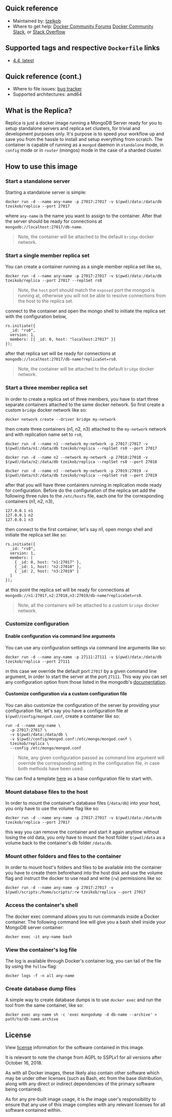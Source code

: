## Quick reference
 * Maintained by: [tzeikob](https://github.com/tzeikob/replica)
 * Where to get help: [Docker Community Forums](https://forums.docker.com/) [Docker Community Slack](https://dockr.ly/slack), or [Stack Overflow](https://stackoverflow.com/search?tab=newest&q=docker)

## Supported tags and respective `Dockerfile` links
 * [4.4, latest](https://github.com/tzeikob/replica/blob/main/4.4/Dockerfile)

## Quick reference (cont.)
 * Where to file issues: [bug tracker](https://github.com/tzeikob/replica/issues)
 * Supported architectures: amd64

## What is the Replica?

Replica is just a docker image running a MongoDB Server ready for you to setup standalone servers and replica set clusters, for trivial and development purposes only. It's purpose is to speed your workflow up and save you from the hassle to install and setup everything from scratch. The container is capable of running as a `mongod` daemon in `standalone` mode, in `config` mode or in `router` (mongos) mode in the case of a sharded cluster.

## How to use this image

### Start a standalone server

Starting a standalone server is simple:

```
docker run -d --name any-name -p 27017:27017 -v $(pwd)/data:/data/db tzeikob/replica --port 27017
```

where `any-name` is the name you want to assign to the container. After that the server should be ready for connections at `mongodb://localhost:27017/db-name`.

>Note, the container will be attached to the default `bridge` docker network.

### Start a single member replica set

You can create a container running as a single member replica set like so,

```
docker run -d --name any-name -p 27017:27017 -v $(pwd)/data:/data/db tzeikob/replica --port 27017 --replSet rs0
```

> Note, the `host` port should match the `exposed` port the mongod is running at, otherwise you will not be able to resolve connections from the host to the replica set.

connect to the container and open the mongo shell to initiate the replica set with the configuration below,

```
rs.initiate({
  _id: "rs0",
  version: 1,
  members: [{ _id: 0, host: "localhost:27017" }]
});
```

after that replica set will be ready for connections at `mongodb://localhost:27017/db-name?replicaSet=rs0`.

>Note, the container will be attached to the default `bridge` docker network.

### Start a three member replica set

In order to create a replica set of three members, you have to start three separate containers attached to the same docker network. So first create a custom `bridge` docker network like so:

```
docker network create --driver bridge my-network
```

then create three containers (n1, n2, n3) attached to the `my-network` network and with replication name set to `rs0`,

```
docker run -d --name n1 --network my-network -p 27017:27017 -v $(pwd)/data/n1:/data/db tzeikob/replica --replSet rs0 --port 27017

docker run -d --name n2 --network my-network -p 27018:27018 -v $(pwd)/data/n2:/data/db tzeikob/replica --replSet rs0 --port 27018

docker run -d --name n3 --network my-network -p 27019:27019 -v $(pwd)/data/n3:/data/db tzeikob/replica --replSet rs0 --port 27019
```

after that you will have three containers running in replication mode ready for configuration. Before do the configuration of the replica set add the following three rules to the `/etc/hosts` file, each one for the corresponding containers (n1, n2, n3),

```
127.0.0.1 n1
127.0.0.1 n2
127.0.0.1 n3
```

then connect to the first container, let's say n1, open mongo shell and initiate the replica set like so:

```
rs.initiate({
  _id: "rs0",
  version: 1,
  members: [
    { _id: 0, host: "n1:27017" },
    { _id: 1, host: "n2:27018" },
    { _id: 2, host: "n3:27019" }
  ]
});
```

at this point the replica set will be ready for connections at `mongodb://n1:27017,n2:27018,n3:27019/db-name?replicaSet=rs0`.

>Note, all the containers will be attached to a custom `bridge` docker network.

### Customize configuration

#### Enable configuration via command line arguments

You can use any configuration settings via command line arguments like so:

```
docker run -d --name any-name -p 27111:27111 -v $(pwd)/data:/data/db tzeikob/replica --port 27111
```

in this case we override the default port `27017` by a given command line argument, in order to start the server at the port `27111`. This way you can set any configuration option from those listed in the mongodb's [documentation](https://docs.mongodb.com/manual/reference/configuration-file-settings-command-line-options-mapping/).

#### Customize configuration via a custom configuration file

You can also customize the configuration of the server by providing your configuration file, let's say you have a configuration file at `$(pwd)/config/mongod.conf`, create a container like so:

```
run -d --name any-name \
  -p 27017:27017 \
  -v $(pwd)/data:/data/db \
  -v $(pwd)/config/mongod.conf:/etc/mongo/mongod.conf \
  tzeikob/replica \
  --config /etc/mongo/mongod.conf
```

> Note, any given configuration passed as command line argument will override the corresponding setting in the configuration file, in case both methods have been used.

You can find a template [here](/templates/mongod.conf) as a base configuration file to start with.

### Mount database files to the host

In order to mount the container's database files (`/data/db`) into your host, you only have to use the volume flag like so:

```
docker run -d --name any-name -p 27017:27017 -v $(pwd)/data:/data/db tzeikob/replica --port 27017
```

this way you can remove the container and start it again anytime without losing the old data, you only have to mount the host folder `$(pwd)/data` as a volume back to the container's db folder `/data/db`.

### Mount other folders and files to the container

In order to mount host's folders and files to be available into the container you have to create them beforehand into the host disk and use the volume flag and instruct the docker to use read and write (`rw`) permissions like so:

```
docker run -d --name any-name -p 27017:27017 -v $(pwd)/scripts:/home/scripts/:rw tzeikob/replica --port 27017
```

### Access the container's shell

The docker exec command allows you to run commands inside a Docker container. The following command line will give you a bash shell inside your MongoDB server container:

```
docker exec -it any-name bash
```

### View the container's log file

The log is available through Docker's container log, you can tail of the file by using the `follow` flag:

```
docker logs -f -n all any-name
```

### Create database dump files

A simple way to create database dumps is to use `docker exec` and run the tool from the same container, like so:

```
docker exec any-name sh -c 'exec mongodump -d db-name --archive' > path/to/db-name.archive
```

## License
View [license](https://github.com/mongodb/mongo/blob/6ea81c883e7297be99884185c908c7ece385caf8/README#L89-L95) information for the software contained in this image.

It is relevant to note the change from AGPL to SSPLv1 for all versions after October 16, 2018.

As with all Docker images, these likely also contain other software which may be under other licenses (such as Bash, etc from the base distribution, along with any direct or indirect dependencies of the primary software being contained).

As for any pre-built image usage, it is the image user's responsibility to ensure that any use of this image complies with any relevant licenses for all software contained within.